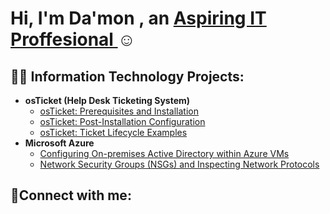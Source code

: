 <h1>Hi, I'm Da'mon , an <a href=>Aspiring IT Proffesional </a>☺</h1>

<h2>👨‍💻 Information Technology Projects:</h2>

- <b>osTicket (Help Desk Ticketing System)</b>
  - [osTicket: Prerequisites and Installation](https://github.com/DaMon-02/osticket-prereqs)
  - [osTicket: Post-Installation Configuration](https://github.com/DaMon-02/post-install-config)
  - [osTicket: Ticket Lifecycle Examples](https://github.com/DaMon-02/ticket-lifecycle)
- <b>Microsoft Azure</b>
  - [Configuring On-premises Active Directory within Azure VMs](https:/github.com/DaMon-02/configure-ad)
  - [Network Security Groups (NSGs) and Inspecting Network Protocols](https://github.com/DaMon-02/azure-network-protocols)

<h2>🤳Connect with me:</h2>



 
